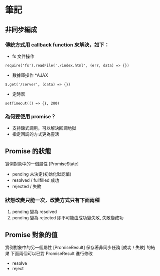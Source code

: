 # 筆記

## 非同步編成
### 傳統方式用 callback function 來解決，如下：
* fs 文件操作
```
require('fs').readFile('./index.html', (err, data) => {})
```
* 數據庫操作
*AJAX
```
$.get('/server', (data) => {})
```
* 定時器
```
setTimeout(() => {}, 200)
```
### 為何要使用 promise？
* 支持鍊式調用，可以解決回調地獄
* 指定回調的方式更為靈活

## Promise 的狀態
實例對象中的一個屬性 [PromiseState]
* pending 未決定(初始化默認值)
* resolved / fullfilled 成功
* rejected / 失敗

### 狀態改變只能一次，改變方式只有下面兩種
1. pending 變為 resolved
2. pending 變為 rejected
即不可能由成功變失敗, 失敗變成功

## Promise 對象的值
實例對象中的另一個屬性 [PromiseResult]
保存著非同步任務 [成功 / 失敗] 的結果
下面兩個可以已對 PromiseResult 進行修改
* resolve
* reject
